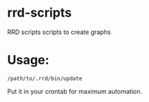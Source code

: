 rrd-scripts
===========

RRD scripts scripts to create graphs

Usage:
======

	/path/to/.rrd/bin/update

Put it in your crontab for maximum automation.

